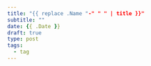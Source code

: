 ```yaml
---
title: "{{ replace .Name "-" " " | title }}"
subtitle: ""
date: {{ .Date }}
draft: true
type: post
tags:
  - tag
---
```


